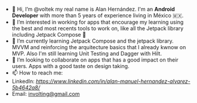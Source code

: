 - 👋 Hi, I’m @voltek my real name is Alan Hernández. 
     I'm an **Android Developer** with more than 5 years of experience living in México 🇲🇽.
- 👀 I’m interested in working for apps that encourage my learning 
     using the best and most recents tools to work on, like all the Jetpack library including Jetpack Compose 📱
- 🌱 I’m currently learning Jetpack Compose and the jetpack library. MVVM and reinforcing the arquitecture basics that I already kwnow on MVP.
     Also I'm still learning Unit Testing and Dagger with Hilt.
- 💞️ I’m looking to collaborate on apps that has a good impact on their users. Apps with a good taste on design taking.
- 📫 How to reach me: 
-    LinkedIn: _https://www.linkedin.com/in/alan-manuel-hernandez-alvarez-5b4642a8/_
-    Email: involting@gmail.com
